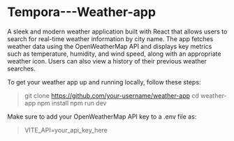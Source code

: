 # Tempora---Weather-app

A sleek and modern weather application built with React that allows users to search for real-time weather information by city name. The app fetches weather data using the OpenWeatherMap API and displays key metrics such as temperature, humidity, and wind speed, along with an appropriate weather icon. Users can also view a history of their previous weather searches.

To get your weather app up and running locally, follow these steps:

>git clone https://github.com/your-username/weather-app
>cd weather-app
>npm install
>npm run dev

Make sure to add your OpenWeatherMap API key to a .env file as:

>VITE_API=your_api_key_here
